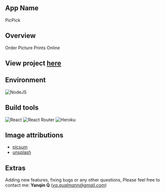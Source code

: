 ## App Name
PicPick
## Overview
Order Picture Prints Online
## View project [here](https://picpick.herokuapp.com/)
## Environment
![NodeJS](https://img.shields.io/badge/node.js-6DA55F?style=for-the-badge&logo=node.js&logoColor=white)
## Build tools
![React](https://img.shields.io/badge/react-%2320232a.svg?style=for-the-badge&logo=react&logoColor=%2361DAFB)
![React Router](https://img.shields.io/badge/React_Router-CA4245?style=for-the-badge&logo=react-router&logoColor=white)
![Heroku](https://img.shields.io/badge/heroku-%23000000.svg?style=for-the-badge&logo=heroku&logoColor=#00C7B7)
## Image attributions
- [picsum](https://picsum.photos/)
- [unsplash](https://unsplash.com/)
## Extras
Adding new features, fixing bugs or any other questions, Please feel free to contact me: **Yanqin Q** (*yq.qualmann@gmail.com*)
